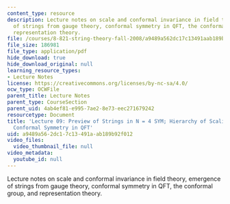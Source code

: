 ```yaml
---
content_type: resource
description: Lecture notes on scale and conformal invariance in field theory, emergence
  of strings from gauge theory, conformal symmetry in QFT, the conformal group, and
  representation theory.
file: /courses/8-821-string-theory-fall-2008/a9489a562dc17c13491aab189b92f012_lecture09.pdf
file_size: 186981
file_type: application/pdf
hide_download: true
hide_download_original: null
learning_resource_types:
- Lecture Notes
license: https://creativecommons.org/licenses/by-nc-sa/4.0/
ocw_type: OCWFile
parent_title: Lecture Notes
parent_type: CourseSection
parent_uid: 4ab4ef81-e995-7ae2-8e73-eec271679242
resourcetype: Document
title: 'Lecture 09: Preview of Strings in N = 4 SYM; Hierarchy of Scaling dimensions;
  Conformal Symmetry in QFT'
uid: a9489a56-2dc1-7c13-491a-ab189b92f012
video_files:
  video_thumbnail_file: null
video_metadata:
  youtube_id: null
---
```

Lecture notes on scale and conformal invariance in field theory, emergence of strings from gauge theory, conformal symmetry in QFT, the conformal group, and representation theory.